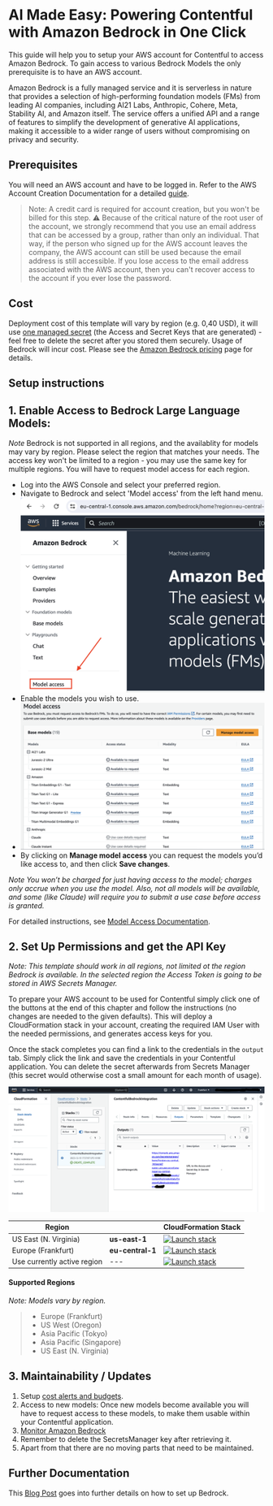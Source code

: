 # AI Made Easy: Powering Contentful with Amazon Bedrock in One Click

This guide will help you to setup your AWS account for Contentful to access Amazon Bedrock. To gain access to various Bedrock Models the only prerequisite is to have an AWS account.

Amazon Bedrock is a fully managed service and it is serverless in nature that provides a selection of high-performing foundation models (FMs) from leading AI companies, including AI21 Labs, Anthropic, Cohere, Meta, Stability AI, and Amazon itself. The service offers a unified API and a range of features to simplify the development of generative AI applications, making it accessible to a wider range of users without compromising on privacy and security.


## Prerequisites

 You will need an AWS account and have to be logged in. Refer to the AWS Account Creation Documentation for a detailed [guide](https://docs.aws.amazon.com/accounts/latest/reference/manage-acct-creating.html).

> Note: A credit card is required for account creation, but you won't be billed for this step.
> :warning:
> Because of the critical nature of the root user of the account, we strongly recommend that you use an email address that can be accessed by a group, rather than only an individual. That way, if the person who signed up for the AWS account leaves the company, the AWS account can still be used because the email address is still accessible. If you lose access to the email address associated with the AWS account, then you can't recover access to the account if you ever lose the password.

## Cost

Deployment cost of this template will vary by region (e.g. 0,40 USD), it will use [one managed secret](https://aws.amazon.com/de/secrets-manager/pricing/) (the Access and Secret Keys that are generated) - feel free to delete the secret after you stored them securely.
Usage of Bedrock will incur cost. Please see the [Amazon Bedrock pricing](https://aws.amazon.com/de/bedrock/pricing/) page for details.

## Setup instructions


## 1. **Enable Access to Bedrock Large Language Models:**

*Note* Bedrock is not supported in all regions, and the availablity for models may vary by region. Please select the region that matches your needs. The access key won't be limited to a region - you may use the same key for multiple regions. You will have to request model access for each region.
    
*   Log into the AWS Console and select your preferred region.
*   Navigate to Bedrock and select 'Model access' from the left hand menu. ![Alt text](<instructions/bedrock-model-access.png>)
*   Enable the models you wish to use.
*   ![Screenshot of the model selection screen](./instructions/overview.png)
*   By clicking on **Manage model access** you can request the models you’d like access to, and then click **Save changes**.

*Note You won’t be charged for just having access to the model; charges only accrue when you use the model. Also, not all models will be available, and some (like Claude) will require you to submit a use case before access is granted.*

For detailed instructions, see [Model Access Documentation](https://docs.aws.amazon.com/bedrock/latest/userguide/model-access.html).

## 2. Set Up Permissions and get the API Key
    
*Note: This template should work in all regions, not limited ot the region Bedrock is available. In the selected region the Access Token is going to be stored in AWS Secrets Manager.*

To prepare your AWS account to be used for Contentful simply click one of the buttons at the end of this chapter and follow the instructions (no changes are needed to the given defaults). This will deploy a CloudFormation stack in your account, creating the required IAM User with the needed permissions, and generates access keys for you.

Once the stack completes you can find a link to the credentials in the `output` tab. Simply click the link and save the credentials in your Contentful application. You can delete the secret afterwards from Secrets Manager (this secret would otherwise cost a small amount for each month of usage).

![Alt text](secretsmanager.png)

| Region |     | CloudFormation Stack |
| ---    | --- | --- |
| US East (N. Virginia) | **us-east-1** | [![Launch stack](https://s3.amazonaws.com/cloudformation-examples/cloudformation-launch-stack.png)](https://us-east-1.console.aws.amazon.com/cloudformation/home?region=us-east-1#/stacks/new?stackName=ContentfulBedrockIntegration&templateURL=https://raw.githubusercontent.com/AndreBaumeier/contentful-bedrock/main/bedrock.yml) |
| Europe (Frankfurt) | **eu-central-1** | [![Launch stack](https://s3.amazonaws.com/cloudformation-examples/cloudformation-launch-stack.png)](https://eu-central-1.console.aws.amazon.com/cloudformation/home?region=eu-central-1#/stacks/new?stackName=ContentfulBedrockIntegration&templateURL=https://raw.githubusercontent.com/AndreBaumeier/contentful-bedrock/main/bedrock.yml) |
| Use currently active region | --- | [![Launch stack](https://s3.amazonaws.com/cloudformation-examples/cloudformation-launch-stack.png)](https://console.aws.amazon.com/cloudformation/home?#/stacks/new?stackName=ContentfulBedrockIntegration&templateURL=https://raw.githubusercontent.com/AndreBaumeier/contentful-bedrock/main/bedrock.yml) |

#### Supported Regions
*Note: Models vary by region.*

>- Europe (Frankfurt)
>- US West (Oregon)
>- Asia Pacific (Tokyo)
>- Asia Pacific (Singapore)
>- US East (N. Virginia)


## 3. Maintainability / Updates

1. Setup [cost alerts and budgets](https://docs.aws.amazon.com/cost-management/latest/userguide/budgets-managing-costs.html). 
2. Access to new models: Once new models become available you will have to request access to these models, to make them usable within your Contentful application.
3. [Monitor Amazon Bedrock](https://docs.aws.amazon.com/bedrock/latest/userguide/monitoring.html)
4. Remember to delete the SecretsManager key after retrieving it.
5. Apart from that there are no moving parts that need to be maintained.

## Further Documentation ##

This [Blog Post](https://community.aws/content/2ZAHJMCN4Ffi6W2DPJFIgq8MHkX/aws-bedrock---learning-series---blog-1) goes into further details on how to set up Bedrock.
